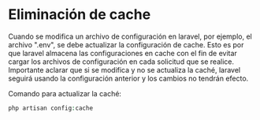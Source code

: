 # Eliminación de cache
Cuando se modifica un archivo de configuración en laravel, por ejemplo, el archivo ".env", se debe actualizar la configuración de cache. Esto es por que laravel almacena las configuraciones en cache con el fin de evitar cargar los archivos de configuración en cada solicitud que se realice.
Importante aclarar que si se modifica y no se actualiza la caché, laravel seguirá usando la configuración anterior y los cambios no tendrán efecto.

Comando para actualizar la caché:
```PHP
php artisan config:cache
```